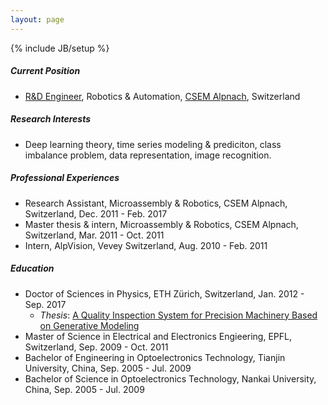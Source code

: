 ```yaml
---
layout: page
---
```

{% include JB/setup %}
##### Current Position

- <a href="https://www.linkedin.com/in/jianwen-sun-60a07924/" target="_blank">R&D Engineer</a>, Robotics & Automation, <a href="http://www.csem.ch" target="_blank">CSEM Alpnach</a>, Switzerland

##### Research Interests
* Deep learning theory, time series modeling & prediciton, class imbalance problem, data representation, image recognition.

##### Professional Experiences

- Research Assistant, Microassembly & Robotics, CSEM Alpnach, Switzerland, Dec. 2011 - Feb. 2017
- Master thesis & intern, Microassembly & Robotics, CSEM Alpnach, Switzerland, Mar. 2011 - Oct. 2011
- Intern, AlpVision, Vevey Switzerland, Aug. 2010 - Feb. 2011

##### Education

- Doctor of Sciences in Physics, ETH Zürich, Switzerland, Jan. 2012 - Sep. 2017
	- _Thesis_: <a href="https://www.research-collection.ethz.ch/handle/20.500.11850/198807" target="_blank">A Quality Inspection System for Precision Machinery Based on Generative Modeling</a>
- Master of Science in Electrical and Electronics Engieering, EPFL, Switzerland, Sep. 2009 - Oct. 2011
- Bachelor of Engineering in Optoelectronics Technology, Tianjin University, China, Sep. 2005 - Jul. 2009
- Bachelor of Science in Optoelectronics Technology, Nankai University, China, Sep. 2005 - Jul. 2009